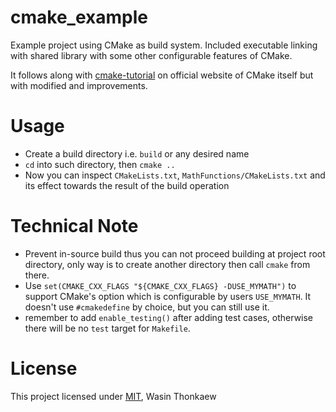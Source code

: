 # cmake_example
Example project using CMake as build system. Included executable linking with shared library with some other configurable features of CMake.

It follows along with [cmake-tutorial](https://cmake.org/cmake-tutorial/) on official website of
CMake itself but with modified and improvements.

# Usage

* Create a build directory i.e. `build` or any desired name
* `cd` into such directory, then `cmake ..`
* Now you can inspect `CMakeLists.txt`, `MathFunctions/CMakeLists.txt` and its effect towards the result of the build operation

# Technical Note

* Prevent in-source build thus you can not proceed building at project root directory, only way is to create another directory then call `cmake` from there.
* Use `set(CMAKE_CXX_FLAGS "${CMAKE_CXX_FLAGS} -DUSE_MYMATH")` to support CMake's option which is configurable by users `USE_MYMATH`. It doesn't use `#cmakedefine` by choice, but you can still use it.
* remember to add `enable_testing()` after adding test cases, otherwise there will be no `test` target for `Makefile`.

# License
This project licensed under [MIT](https://github.com/haxpor/cmake_example/blob/master/LICENSE), Wasin Thonkaew
